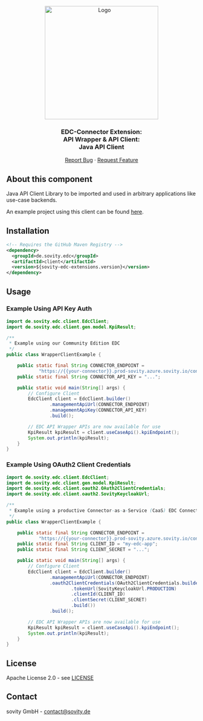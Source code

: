 <!-- PROJECT LOGO -->
<br />
<div align="center">
  <a href="https://github.com/sovity/edc-extensions">
    <img src="https://raw.githubusercontent.com/sovity/edc-ui/main/src/assets/images/sovity_logo.svg" alt="Logo" width="300">
  </a>

<h3 align="center">EDC-Connector Extension:<br />API Wrapper &amp; API Client:<br />Java API Client</h3>

  <p align="center">
    <a href="https://github.com/sovity/edc-extensions/issues/new?template=bug_report.md">Report Bug</a>
    ·
    <a href="https://github.com/sovity/edc-extensions/issues/new?template=feature_request.md">Request Feature</a>
  </p>
</div>

## About this component

Java API Client Library to be imported and used in arbitrary applications like use-case backends.

An example project using this client can be found [here](../client-example).

## Installation

```xml
<!-- Requires the GitHub Maven Registry -->
<dependency>
  <groupId>de.sovity.edc</groupId>
  <artifactId>client</artifactId>
  <version>${sovity-edc-extensions.version}</version>
</dependency>
```

## Usage

### Example Using API Key Auth

```java
import de.sovity.edc.client.EdcClient;
import de.sovity.edc.client.gen.model.KpiResult;

/**
 * Example using our Community Edition EDC
 */
public class WrapperClientExample {

    public static final String CONNECTOR_ENDPOINT =
            "https://{{your-connector}}.prod-sovity.azure.sovity.io/control/data";
    public static final String CONNECTOR_API_KEY = "...";

    public static void main(String[] args) {
        // Configure Client
        EdcClient client = EdcClient.builder()
                .managementApiUrl(CONNECTOR_ENDPOINT)
                .managementApiKey(CONNECTOR_API_KEY)
                .build();

        // EDC API Wrapper APIs are now available for use
        KpiResult kpiResult = client.useCaseApi().kpiEndpoint();
        System.out.println(kpiResult);
    }
}

```

### Example Using OAuth2 Client Credentials

```java
import de.sovity.edc.client.EdcClient;
import de.sovity.edc.client.gen.model.KpiResult;
import de.sovity.edc.client.oauth2.OAuth2ClientCredentials;
import de.sovity.edc.client.oauth2.SovityKeycloakUrl;

/**
 * Example using a productive Connector-as-a-Service (CaaS) EDC Connector
 */
public class WrapperClientExample {

    public static final String CONNECTOR_ENDPOINT =
            "https://{{your-connector}}.prod-sovity.azure.sovity.io/control/data";
    public static final String CLIENT_ID = "my-edc-app";
    public static final String CLIENT_SECRET = "...";

    public static void main(String[] args) {
        // Configure Client
        EdcClient client = EdcClient.builder()
                .managementApiUrl(CONNECTOR_ENDPOINT)
                .oauth2ClientCredentials(OAuth2ClientCredentials.builder()
                        .tokenUrl(SovityKeycloakUrl.PRODUCTION)
                        .clientId(CLIENT_ID)
                        .clientSecret(CLIENT_SECRET)
                        .build())
                .build();

        // EDC API Wrapper APIs are now available for use
        KpiResult kpiResult = client.useCaseApi().kpiEndpoint();
        System.out.println(kpiResult);
    }
}
```

## License

Apache License 2.0 - see [LICENSE](../../LICENSE)

## Contact

sovity GmbH - contact@sovity.de
